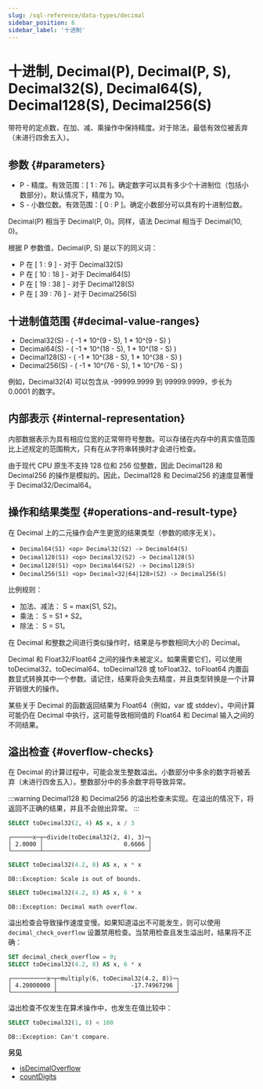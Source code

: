 ```yaml
---
slug: /sql-reference/data-types/decimal
sidebar_position: 6
sidebar_label: '十进制'
---
```



# 十进制, Decimal(P), Decimal(P, S), Decimal32(S), Decimal64(S), Decimal128(S), Decimal256(S)

带符号的定点数，在加、减、乘操作中保持精度。对于除法，最低有效位被丢弃（未进行四舍五入）。

## 参数 {#parameters}

- P - 精度。有效范围：\[ 1 : 76 \]。确定数字可以具有多少个十进制位（包括小数部分）。默认情况下，精度为 10。
- S - 小数位数。有效范围：\[ 0 : P \]。确定小数部分可以具有的十进制位数。

Decimal(P) 相当于 Decimal(P, 0)。同样，语法 Decimal 相当于 Decimal(10, 0)。

根据 P 参数值，Decimal(P, S) 是以下的同义词：
- P 在 \[ 1 : 9 \] - 对于 Decimal32(S)
- P 在 \[ 10 : 18 \] - 对于 Decimal64(S)
- P 在 \[ 19 : 38 \] - 对于 Decimal128(S)
- P 在 \[ 39 : 76 \] - 对于 Decimal256(S)

## 十进制值范围 {#decimal-value-ranges}

- Decimal32(S) - ( -1 \* 10^(9 - S), 1 \* 10^(9 - S) )
- Decimal64(S) - ( -1 \* 10^(18 - S), 1 \* 10^(18 - S) )
- Decimal128(S) - ( -1 \* 10^(38 - S), 1 \* 10^(38 - S) )
- Decimal256(S) - ( -1 \* 10^(76 - S), 1 \* 10^(76 - S) )

例如，Decimal32(4) 可以包含从 -99999.9999 到 99999.9999，步长为 0.0001 的数字。

## 内部表示 {#internal-representation}

内部数据表示为具有相应位宽的正常带符号整数。可以存储在内存中的真实值范围比上述规定的范围稍大，只有在从字符串转换时才会进行检查。

由于现代 CPU 原生不支持 128 位和 256 位整数，因此 Decimal128 和 Decimal256 的操作是模拟的。因此，Decimal128 和 Decimal256 的速度显著慢于 Decimal32/Decimal64。

## 操作和结果类型 {#operations-and-result-type}

在 Decimal 上的二元操作会产生更宽的结果类型（参数的顺序无关）。

- `Decimal64(S1) <op> Decimal32(S2) -> Decimal64(S)`
- `Decimal128(S1) <op> Decimal32(S2) -> Decimal128(S)`
- `Decimal128(S1) <op> Decimal64(S2) -> Decimal128(S)`
- `Decimal256(S1) <op> Decimal<32|64|128>(S2) -> Decimal256(S)`

比例规则：

- 加法、减法： S = max(S1, S2)。
- 乘法： S = S1 + S2。
- 除法： S = S1。

在 Decimal 和整数之间进行类似操作时，结果是与参数相同大小的 Decimal。

Decimal 和 Float32/Float64 之间的操作未被定义。如果需要它们，可以使用 toDecimal32、toDecimal64、toDecimal128 或 toFloat32、toFloat64 内置函数显式转换其中一个参数。请记住，结果将会失去精度，并且类型转换是一个计算开销很大的操作。

某些关于 Decimal 的函数返回结果为 Float64（例如，var 或 stddev）。中间计算可能仍在 Decimal 中执行，这可能导致相同值的 Float64 和 Decimal 输入之间的不同结果。

## 溢出检查 {#overflow-checks}

在 Decimal 的计算过程中，可能会发生整数溢出。小数部分中多余的数字将被丢弃（未进行四舍五入）。整数部分中的多余数字将导致异常。

:::warning
Decimal128 和 Decimal256 的溢出检查未实现。在溢出的情况下，将返回不正确的结果，并且不会抛出异常。
:::

``` sql
SELECT toDecimal32(2, 4) AS x, x / 3
```

``` text
┌──────x─┬─divide(toDecimal32(2, 4), 3)─┐
│ 2.0000 │                       0.6666 │
└────────┴──────────────────────────────┘
```

``` sql
SELECT toDecimal32(4.2, 8) AS x, x * x
```

``` text
DB::Exception: Scale is out of bounds.
```

``` sql
SELECT toDecimal32(4.2, 8) AS x, 6 * x
```

``` text
DB::Exception: Decimal math overflow.
```

溢出检查会导致操作速度变慢。如果知道溢出不可能发生，则可以使用 `decimal_check_overflow` 设置禁用检查。当禁用检查且发生溢出时，结果将不正确：

``` sql
SET decimal_check_overflow = 0;
SELECT toDecimal32(4.2, 8) AS x, 6 * x
```

``` text
┌──────────x─┬─multiply(6, toDecimal32(4.2, 8))─┐
│ 4.20000000 │                     -17.74967296 │
└────────────┴──────────────────────────────────┘
```

溢出检查不仅发生在算术操作中，也发生在值比较中：

``` sql
SELECT toDecimal32(1, 8) < 100
```

``` text
DB::Exception: Can't compare.
```

**另见**
- [isDecimalOverflow](/sql-reference/functions/other-functions#isdecimaloverflow)
- [countDigits](/sql-reference/functions/other-functions#countdigits)
